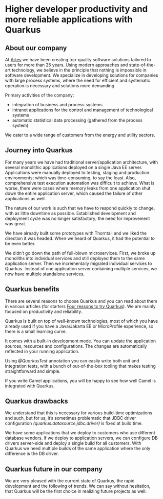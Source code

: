 # Higher developer productivity and more reliable applications with Quarkus

## About our company

At [Artes](https://www.artes.si/) we have been creating top-quality software solutions tailored to users for more than 25 years. Using modern approaches and state-of-the-art technology, we believe in the principle that nothing is impossible in software development.
We specialize in developing solutions for companies with large process systems, where the need for efficient and systematic operation is necessary and solutions more demanding.

Primary activities of the company:
- integration of business and process systems
- intranet applications for the control and management of technological systems
- automatic statistical data processing (gathered from the process system)

We cater to a wide range of customers from the energy and utility sectors.

## Journey into Quarkus

For many years we have had traditional server/application architecture, with several monolithic applications deployed on a single Java EE server. Applications were manually deployed to testing, staging and production environments; which was time-consuming, to say the least. Also, comprehensive test execution automation was difficult to achieve. What is worse, there were cases where memory leaks from one application shut down the entire application server, which caused the failure of other applications as well.

The nature of our work is such that we have to respond quickly to change, with as little downtime as possible. Established development and deployment cycle was no longer satisfactory; the need for improvement was great.

We have already built some prototypes with Thorntail and we liked the direction it was headed. When we heard of Quarkus, it had the potential to be even better. 

We didn’t go down the path of full-blown microservices. First, we broke up monoliths into individual services and still deployed them to the same application server. Then we incrementally migrated individual services to Quarkus. Instead of one application server containing multiple services, we now have multiple standalone services.

## Quarkus benefits

There are several reasons to choose Quarkus and you can read about them in various articles (for starters [Four reasons to try Quarkus](https://www.redhat.com/en/resources/four-reasons-to-try-quarkus-checklist)). We are mainly focused on productivity and reliability. 

Quarkus is built on top of well-known technologies, most of which you have already used if you have a Java/Jakarta EE or MicroProfile experience, so there is a small learning curve.

It comes with a built-in development mode. You can update the application sources, resources and configurations. The changes are automatically reflected in your running application.

Using _@QuarkusTest_ annotation you can easily write both unit and integration tests, with a bunch of out-of-the-box tooling that makes testing straightforward and simple.

If you write Camel applications, you will be happy to see how well Camel is integrated with Quarkus.

## Quarkus drawbacks

We understand that this is necessary for various build-time optimizations and such, but for us, it’s sometimes problematic that JDBC driver configuration _(quarkus.datasource.jdbc.driver)_ is fixed at build time. 

We have some applications that we deploy to customers who use different database vendors. If we deploy to application servers, we can configure DB drivers server-side and deploy a single build for all customers. With Quarkus we need multiple builds of the same application where the only difference is the DB driver.

## Quarkus future in our company

We are very pleased with the current state of Quarkus, the rapid development and the following of trends. We can say without hesitation, that Quarkus will be the first choice in realizing future projects as well.
